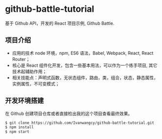 # github-battle-tutorial
基于 Github API，开发的 React 项目示例, Github Battle.
## 项目介绍
- 应用的技术 node 环境，npm, ES6 语法，Babel, Webpack, React, React Router；
- 核心是 React 组件化开发，包含一些基本用法，可以作为一个练手项目, 其它技术起辅助作用；
- 相关技能点：声明式函数，无状态组件，路由，类，组合，状态，静态属性，实例属性，不可变模式；

## 开发环境搭建
在 Github 创建项目仓库或者直接检出我的这个项目查看最终效果。
```sh
$ git clone https://github.com/Ivanwangcy/github-battle-tutorial.git
$ npm install
$ npm start
```
